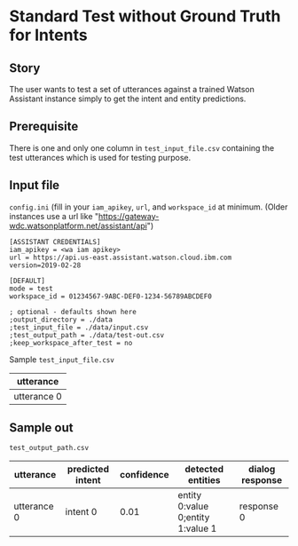 # Standard Test without Ground Truth for Intents
## Story
The user wants to test a set of utterances against a trained Watson Assistant instance simply to get the intent and entity predictions.

## Prerequisite
There is one and only one column in `test_input_file.csv` containing the test utterances which is used for testing purpose.

## Input file
`config.ini` (fill in your `iam_apikey`, `url`, and `workspace_id` at minimum. (Older instances use a url like "https://gateway-wdc.watsonplatform.net/assistant/api")

```
[ASSISTANT CREDENTIALS]
iam_apikey = <wa iam apikey>
url = https://api.us-east.assistant.watson.cloud.ibm.com
version=2019-02-28

[DEFAULT]
mode = test
workspace_id = 01234567-9ABC-DEF0-1234-56789ABCDEF0

; optional - defaults shown here
;output_directory = ./data
;test_input_file = ./data/input.csv
;test_output_path = ./data/test-out.csv
;keep_workspace_after_test = no
```

Sample `test_input_file.csv`

| utterance   |
| ----------- |
| utterance 0 |

## Sample out
`test_output_path.csv`

| utterance   | predicted intent | confidence | detected entities                 | dialog response |
| ----------- | ---------------- | ---------- | --------------------------------- | --------------- |
| utterance 0 | intent 0         | 0.01       | entity 0:value 0;entity 1:value 1 | response 0      |
